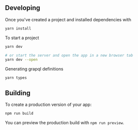 ## Developing

Once you've created a project and installed dependencies with

```bash
yarn install
```

To start a project
```bash
yarn dev

# or start the server and open the app in a new browser tab
yarn dev --open
```

Generating grapql definitions
```bash
yarn types
```

## Building

To create a production version of your app:

```bash
npm run build
```

You can preview the production build with `npm run preview`.

